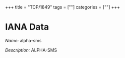 +++
title = "TCP/1849"
tags = [""]
categories = [""]
+++

# IANA Data

_Name:_ alpha-sms

_Description:_ ALPHA-SMS

